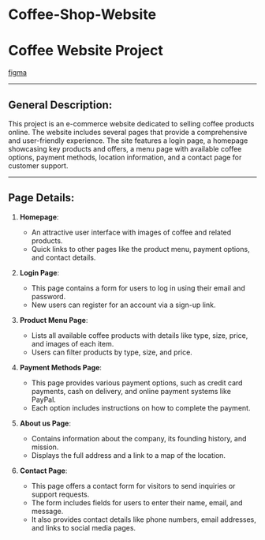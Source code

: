 # Coffee-Shop-Website
# Coffee Website Project
[figma](https://www.figma.com/proto/M25fWvClxL0JvOYFUqq6wr?node-id=0-1&t=XaJ2cjThWLVGUKYs-6)
___
## General Description:
This project is an e-commerce website dedicated to selling coffee products online. The website includes several pages that provide a comprehensive and user-friendly experience. The site features a login page, a homepage showcasing key products and offers, a menu page with available coffee options, payment methods, location information, and a contact page for customer support.
___
## Page Details:

1. **Homepage**:
  
   - An attractive user interface with images of coffee and related products.
   - Quick links to other pages like the product menu, payment options, and contact details.

2. **Login Page**:
   - This page contains a form for users to log in using their email and password.
   - New users can register for an account via a sign-up link.

3. **Product Menu Page**:
   - Lists all available coffee products with details like type, size, price, and images of each item.
   - Users can filter products by type, size, and price.

4. **Payment Methods Page**:
   - This page provides various payment options, such as credit card payments, cash on delivery, and online payment systems like PayPal.
   - Each option includes instructions on how to complete the payment.

5. **About us Page**:
   - Contains information about the company, its founding history, and mission.
   - Displays the full address and a link to a map of the location.

6. **Contact Page**:
   - This page offers a contact form for visitors to send inquiries or support requests.
   - The form includes fields for users to enter their name, email, and message.
   - It also provides contact details like phone numbers, email addresses, and links to social media pages.

